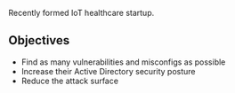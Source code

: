 Recently formed IoT healthcare startup.

## Objectives
- Find as many vulnerabilities and misconfigs as possible
- Increase their Active Directory security posture
- Reduce the attack surface